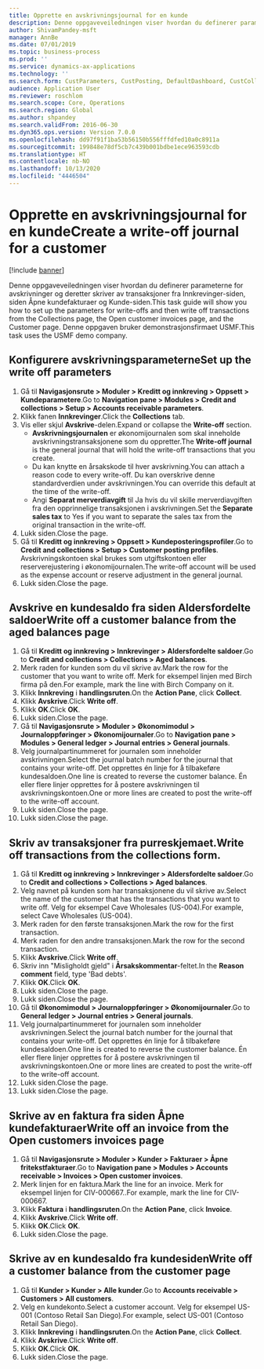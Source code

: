 ```yaml
---
title: Opprette en avskrivningsjournal for en kunde
description: Denne oppgaveveiledningen viser hvordan du definerer parameterne for avskrivninger og deretter skriver av transaksjoner fra Innkrevinger-siden, siden Åpne kundefakturaer og Kunde-siden.
author: ShivamPandey-msft
manager: AnnBe
ms.date: 07/01/2019
ms.topic: business-process
ms.prod: ''
ms.service: dynamics-ax-applications
ms.technology: ''
ms.search.form: CustParameters, CustPosting, DefaultDashboard, CustCollectionsPoolsListPage, CustWriteOff, LedgerJournalTable, LedgerJournalTransDaily, CustCollections, CustOpenInvoicesListPage, CustTable
audience: Application User
ms.reviewer: roschlom
ms.search.scope: Core, Operations
ms.search.region: Global
ms.author: shpandey
ms.search.validFrom: 2016-06-30
ms.dyn365.ops.version: Version 7.0.0
ms.openlocfilehash: dd97f91f1ba53b56150b556fffdfed10a0c8911a
ms.sourcegitcommit: 199848e78df5cb7c439b001bdbe1ece963593cdb
ms.translationtype: HT
ms.contentlocale: nb-NO
ms.lasthandoff: 10/13/2020
ms.locfileid: "4446504"
---
```

# <a name="create-a-write-off-journal-for-a-customer"></a><span data-ttu-id="58684-103">Opprette en avskrivningsjournal for en kunde</span><span class="sxs-lookup"><span data-stu-id="58684-103">Create a write-off journal for a customer</span></span>

[!include [banner](../../includes/banner.md)]

<span data-ttu-id="58684-104">Denne oppgaveveiledningen viser hvordan du definerer parameterne for avskrivninger og deretter skriver av transaksjoner fra Innkrevinger-siden, siden Åpne kundefakturaer og Kunde-siden.</span><span class="sxs-lookup"><span data-stu-id="58684-104">This task guide will show you how to set up the parameters for write-offs and then write off transactions from the Collections page, the Open customer invoices page, and the Customer page.</span></span> <span data-ttu-id="58684-105">Denne oppgaven bruker demonstrasjonsfirmaet USMF.</span><span class="sxs-lookup"><span data-stu-id="58684-105">This task uses the USMF demo company.</span></span>


## <a name="set-up-the-write-off-parameters"></a><span data-ttu-id="58684-106">Konfigurere avskrivningsparameterne</span><span class="sxs-lookup"><span data-stu-id="58684-106">Set up the write off parameters</span></span>
1. <span data-ttu-id="58684-107">Gå til **Navigasjonsrute > Moduler > Kreditt og innkreving > Oppsett > Kundeparametere**.</span><span class="sxs-lookup"><span data-stu-id="58684-107">Go to **Navigation pane > Modules > Credit and collections > Setup > Accounts receivable parameters**.</span></span>
2. <span data-ttu-id="58684-108">Klikk fanen **Innkrevinger**.</span><span class="sxs-lookup"><span data-stu-id="58684-108">Click the **Collections** tab.</span></span>
3. <span data-ttu-id="58684-109">Vis eller skjul **Avskrive**-delen.</span><span class="sxs-lookup"><span data-stu-id="58684-109">Expand or collapse the **Write-off** section.</span></span>
    - <span data-ttu-id="58684-110">**Avskrivningsjournalen** er økonomijournalen som skal inneholde avskrivningstransaksjonene som du oppretter.</span><span class="sxs-lookup"><span data-stu-id="58684-110">The **Write-off journal** is the general journal that will hold the write-off transactions that you create.</span></span>  
    - <span data-ttu-id="58684-111">Du kan knytte en årsakskode til hver avskrivning.</span><span class="sxs-lookup"><span data-stu-id="58684-111">You can attach a reason code to every write-off.</span></span> <span data-ttu-id="58684-112">Du kan overskrive denne standardverdien under avskrivningen.</span><span class="sxs-lookup"><span data-stu-id="58684-112">You can override this default at the time of the write-off.</span></span>  
    - <span data-ttu-id="58684-113">Angi **Separat merverdiavgift** til Ja hvis du vil skille merverdiavgiften fra den opprinnelige transaksjonen i avskrivningen.</span><span class="sxs-lookup"><span data-stu-id="58684-113">Set the **Separate sales tax** to Yes if you want to separate the sales tax from the original transaction in the write-off.</span></span>  
4. <span data-ttu-id="58684-114">Lukk siden.</span><span class="sxs-lookup"><span data-stu-id="58684-114">Close the page.</span></span>
5. <span data-ttu-id="58684-115">Gå til **Kreditt og innkreving > Oppsett > Kundeposteringsprofiler**.</span><span class="sxs-lookup"><span data-stu-id="58684-115">Go to **Credit and collections > Setup > Customer posting profiles**.</span></span> <span data-ttu-id="58684-116">Avskrivningskontoen skal brukes som utgiftskontoen eller reserverejustering i økonomijournalen.</span><span class="sxs-lookup"><span data-stu-id="58684-116">The write-off account will be used as the expense account or reserve adjustment in the general journal.</span></span>
6. <span data-ttu-id="58684-117">Lukk siden.</span><span class="sxs-lookup"><span data-stu-id="58684-117">Close the page.</span></span>

## <a name="write-off-a-customer-balance-from-the-aged-balances-page"></a><span data-ttu-id="58684-118">Avskrive en kundesaldo fra siden Aldersfordelte saldoer</span><span class="sxs-lookup"><span data-stu-id="58684-118">Write off a customer balance from the aged balances page</span></span>
1. <span data-ttu-id="58684-119">Gå til **Kreditt og innkreving > Innkrevinger > Aldersfordelte saldoer**.</span><span class="sxs-lookup"><span data-stu-id="58684-119">Go to **Credit and collections > Collections > Aged balances**.</span></span>
2. <span data-ttu-id="58684-120">Merk raden for kunden som du vil skrive av.</span><span class="sxs-lookup"><span data-stu-id="58684-120">Mark the row for the customer that you want to write off.</span></span> <span data-ttu-id="58684-121">Merk for eksempel linjen med Birch firma på den.</span><span class="sxs-lookup"><span data-stu-id="58684-121">For example, mark the line with Birch Company on it.</span></span>
3. <span data-ttu-id="58684-122">Klikk **Innkreving** i **handlingsruten**.</span><span class="sxs-lookup"><span data-stu-id="58684-122">On the **Action Pane**, click **Collect**.</span></span>
4. <span data-ttu-id="58684-123">Klikk **Avskrive**.</span><span class="sxs-lookup"><span data-stu-id="58684-123">Click **Write off**.</span></span>
5. <span data-ttu-id="58684-124">Klikk **OK**.</span><span class="sxs-lookup"><span data-stu-id="58684-124">Click **OK**.</span></span>
6. <span data-ttu-id="58684-125">Lukk siden.</span><span class="sxs-lookup"><span data-stu-id="58684-125">Close the page.</span></span>
7. <span data-ttu-id="58684-126">Gå til **Navigasjonsrute > Moduler > Økonomimodul > Journaloppføringer > Økonomijournaler**.</span><span class="sxs-lookup"><span data-stu-id="58684-126">Go to **Navigation pane > Modules > General ledger > Journal entries > General journals**.</span></span>
8. <span data-ttu-id="58684-127">Velg journalpartinummeret for journalen som inneholder avskrivningen.</span><span class="sxs-lookup"><span data-stu-id="58684-127">Select the journal batch number for the journal that contains your write-off.</span></span> <span data-ttu-id="58684-128">Det opprettes én linje for å tilbakeføre kundesaldoen.</span><span class="sxs-lookup"><span data-stu-id="58684-128">One line is created to reverse the customer balance.</span></span> <span data-ttu-id="58684-129">Én eller flere linjer opprettes for å postere avskrivningen til avskrivningskontoen.</span><span class="sxs-lookup"><span data-stu-id="58684-129">One or more lines are created to post the write-off to the write-off account.</span></span>  
9. <span data-ttu-id="58684-130">Lukk siden.</span><span class="sxs-lookup"><span data-stu-id="58684-130">Close the page.</span></span>
10. <span data-ttu-id="58684-131">Lukk siden.</span><span class="sxs-lookup"><span data-stu-id="58684-131">Close the page.</span></span>

## <a name="write-off-transactions-from-the-collections-form"></a><span data-ttu-id="58684-132">Skriv av transaksjoner fra purreskjemaet.</span><span class="sxs-lookup"><span data-stu-id="58684-132">Write off transactions from the collections form.</span></span>
1. <span data-ttu-id="58684-133">Gå til **Kreditt og innkreving > Innkrevinger > Aldersfordelte saldoer**.</span><span class="sxs-lookup"><span data-stu-id="58684-133">Go to **Credit and collections > Collections > Aged balances**.</span></span>
2. <span data-ttu-id="58684-134">Velg navnet på kunden som har transaksjonene du vil skrive av.</span><span class="sxs-lookup"><span data-stu-id="58684-134">Select the name of the customer that has the transactions that you want to write off.</span></span> <span data-ttu-id="58684-135">Velg for eksempel Cave Wholesales (US-004).</span><span class="sxs-lookup"><span data-stu-id="58684-135">For example, select Cave Wholesales (US-004).</span></span>
3. <span data-ttu-id="58684-136">Merk raden for den første transaksjonen.</span><span class="sxs-lookup"><span data-stu-id="58684-136">Mark the row for the first transaction.</span></span>
4. <span data-ttu-id="58684-137">Merk raden for den andre transaksjonen.</span><span class="sxs-lookup"><span data-stu-id="58684-137">Mark the row for the second transaction.</span></span>
5. <span data-ttu-id="58684-138">Klikk **Avskrive**.</span><span class="sxs-lookup"><span data-stu-id="58684-138">Click **Write off**.</span></span>
6. <span data-ttu-id="58684-139">Skriv inn "Misligholdt gjeld" i **Årsakskommentar**-feltet.</span><span class="sxs-lookup"><span data-stu-id="58684-139">In the **Reason comment** field, type 'Bad debts'.</span></span>
7. <span data-ttu-id="58684-140">Klikk **OK**.</span><span class="sxs-lookup"><span data-stu-id="58684-140">Click **OK**.</span></span>
8. <span data-ttu-id="58684-141">Lukk siden.</span><span class="sxs-lookup"><span data-stu-id="58684-141">Close the page.</span></span>
9. <span data-ttu-id="58684-142">Lukk siden.</span><span class="sxs-lookup"><span data-stu-id="58684-142">Close the page.</span></span>
10. <span data-ttu-id="58684-143">Gå til **Økonomimodul > Journaloppføringer > Økonomijournaler**.</span><span class="sxs-lookup"><span data-stu-id="58684-143">Go to **General ledger > Journal entries > General journals**.</span></span>
11. <span data-ttu-id="58684-144">Velg journalpartinummeret for journalen som inneholder avskrivningen.</span><span class="sxs-lookup"><span data-stu-id="58684-144">Select the journal batch number for the journal that contains your write-off.</span></span> <span data-ttu-id="58684-145">Det opprettes én linje for å tilbakeføre kundesaldoen.</span><span class="sxs-lookup"><span data-stu-id="58684-145">One line is created to reverse the customer balance.</span></span> <span data-ttu-id="58684-146">Én eller flere linjer opprettes for å postere avskrivningen til avskrivningskontoen.</span><span class="sxs-lookup"><span data-stu-id="58684-146">One or more lines are created to post the write-off to the write-off account.</span></span>  
12. <span data-ttu-id="58684-147">Lukk siden.</span><span class="sxs-lookup"><span data-stu-id="58684-147">Close the page.</span></span>
13. <span data-ttu-id="58684-148">Lukk siden.</span><span class="sxs-lookup"><span data-stu-id="58684-148">Close the page.</span></span>

## <a name="write-off-an-invoice-from-the-open-customers-invoices-page"></a><span data-ttu-id="58684-149">Skrive av en faktura fra siden Åpne kundefakturaer</span><span class="sxs-lookup"><span data-stu-id="58684-149">Write off an invoice from the Open customers invoices page</span></span>
1. <span data-ttu-id="58684-150">Gå til **Navigasjonsrute > Moduler > Kunder > Fakturaer > Åpne fritekstfakturaer**.</span><span class="sxs-lookup"><span data-stu-id="58684-150">Go to **Navigation pane > Modules > Accounts receivable > Invoices > Open customer invoices**.</span></span>
2. <span data-ttu-id="58684-151">Merk linjen for en faktura.</span><span class="sxs-lookup"><span data-stu-id="58684-151">Mark the line for an invoice.</span></span> <span data-ttu-id="58684-152">Merk for eksempel linjen for CIV-000667..</span><span class="sxs-lookup"><span data-stu-id="58684-152">For example, mark the line for CIV-000667.</span></span>
3. <span data-ttu-id="58684-153">Klikk **Faktura** i **handlingsruten**.</span><span class="sxs-lookup"><span data-stu-id="58684-153">On the **Action Pane**, click **Invoice**.</span></span>
4. <span data-ttu-id="58684-154">Klikk **Avskrive**.</span><span class="sxs-lookup"><span data-stu-id="58684-154">Click **Write off**.</span></span>
5. <span data-ttu-id="58684-155">Klikk **OK**.</span><span class="sxs-lookup"><span data-stu-id="58684-155">Click **OK**.</span></span>
6. <span data-ttu-id="58684-156">Lukk siden.</span><span class="sxs-lookup"><span data-stu-id="58684-156">Close the page.</span></span>

## <a name="write-off-a-customer-balance-from-the-customer-page"></a><span data-ttu-id="58684-157">Skrive av en kundesaldo fra kundesiden</span><span class="sxs-lookup"><span data-stu-id="58684-157">Write off a customer balance from the customer page</span></span>
1. <span data-ttu-id="58684-158">Gå til **Kunder > Kunder > Alle kunder**.</span><span class="sxs-lookup"><span data-stu-id="58684-158">Go to **Accounts receivable > Customers > All customers**.</span></span>
2. <span data-ttu-id="58684-159">Velg en kundekonto.</span><span class="sxs-lookup"><span data-stu-id="58684-159">Select a customer account.</span></span> <span data-ttu-id="58684-160">Velg for eksempel US-001 (Contoso Retail San Diego).</span><span class="sxs-lookup"><span data-stu-id="58684-160">For example, select US-001 (Contoso Retail San Diego).</span></span>
3. <span data-ttu-id="58684-161">Klikk **Innkreving** i **handlingsruten**.</span><span class="sxs-lookup"><span data-stu-id="58684-161">On the **Action Pane**, click **Collect**.</span></span>
4. <span data-ttu-id="58684-162">Klikk **Avskrive**.</span><span class="sxs-lookup"><span data-stu-id="58684-162">Click **Write off**.</span></span>
5. <span data-ttu-id="58684-163">Klikk **OK**.</span><span class="sxs-lookup"><span data-stu-id="58684-163">Click **OK**.</span></span>
6. <span data-ttu-id="58684-164">Lukk siden.</span><span class="sxs-lookup"><span data-stu-id="58684-164">Close the page.</span></span>

